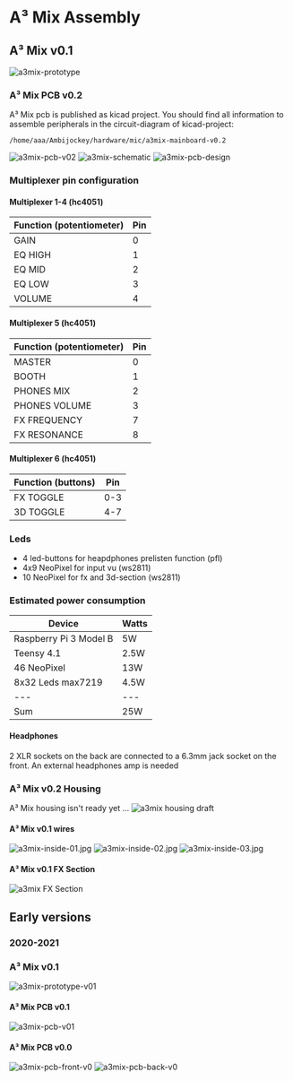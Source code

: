 # A³ Mix Assembly
## A³ Mix v0.1
![a3mix-prototype](pics_assembly/v01/a3mix-prototype.jpg)

### A³ Mix PCB v0.2

A³ Mix pcb is published as kicad project. You should find all information to assemble peripherals in the circuit-diagram of kicad-project:
```
/home/aaa/Ambijockey/hardware/mic/a3mix-mainboard-v0.2
```
![a3mix-pcb-v02](pics_assembly/v01/a3mix-pcb-v02.jpg)
![a3mix-schematic](pics_assembly/v01/a3mix-schematic.jpg)
![a3mix-pcb-design](pics_assembly/v01/a3mix-pcb-design.jpg)

### Multiplexer pin configuration
#### Multiplexer 1-4 (hc4051)
Function (potentiometer)| Pin
---|---
GAIN | 0 
EQ HIGH | 1 
EQ MID | 2 
EQ LOW | 3 
VOLUME | 4

#### Multiplexer 5 (hc4051)
Function (potentiometer) | Pin
---|---
MASTER | 0 
BOOTH | 1
PHONES MIX | 2
PHONES VOLUME | 3
FX FREQUENCY | 7
FX RESONANCE | 8

#### Multiplexer 6 (hc4051)
Function (buttons) | Pin
---|---
FX TOGGLE | 0-3
3D TOGGLE | 4-7

### Leds
- 4 led-buttons for heapdphones prelisten function (pfl)
- 4x9 NeoPixel for input vu (ws2811)
- 10 NeoPixel for fx and 3d-section (ws2811)

### Estimated power consumption
Device | Watts
---|---
Raspberry Pi 3 Model B | 5W
Teensy 4.1 | 2.5W
46 NeoPixel | 13W
8x32 Leds max7219 | 4.5W
---|---
Sum | 25W

#### Headphones
2 XLR sockets on the back are connected to a 6.3mm jack socket on the front. An external headphones amp is needed

### A³ Mix v0.2 Housing
A³ Mix housing isn't ready yet ...
![a3mix housing draft](pics_assembly/v01/a3mix-housing-draft.jpg)

#### A³ Mix v0.1 wires
![a3mix-inside-01.jpg](pics_assembly/v01/a3mix-inside-01.jpg)
![a3mix-inside-02.jpg](pics_assembly/v01/a3mix-inside-02.jpg)
![a3mix-inside-03.jpg](pics_assembly/v01/a3mix-inside-03.jpg)

#### A³ Mix v0.1 FX Section
![a3mix FX Section](pics_assembly/v01/a3mix-fx-section.jpg)

## Early versions
### 2020-2021

### A³ Mix v0.1

![a3mix-prototype-v01](pics_assembly/v00/a3mix-prototype-v01.jpg)
#### A³ Mix PCB v0.1
![a3mix-pcb-v01](pics_assembly/v00/a3mix-pcb-v01.jpg)
#### A³ Mix PCB v0.0
![a3mix-pcb-front-v0](pics_assembly/v00/a3mix-pcb-front-v0.jpg)
![a3mix-pcb-back-v0](pics_assembly/v00/a3mix-pcb-back-v0.jpg)
